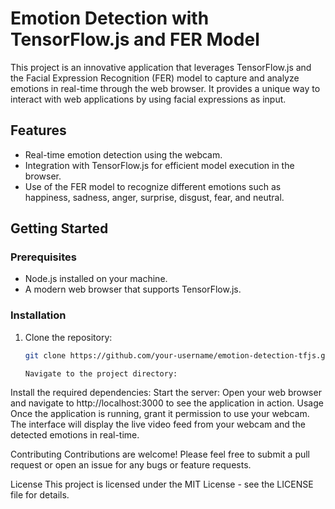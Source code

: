 # Emotion Detection with TensorFlow.js and FER Model

This project is an innovative application that leverages TensorFlow.js and the Facial Expression Recognition (FER) model to capture and analyze emotions in real-time through the web browser. It provides a unique way to interact with web applications by using facial expressions as input.

## Features

- Real-time emotion detection using the webcam.
- Integration with TensorFlow.js for efficient model execution in the browser.
- Use of the FER model to recognize different emotions such as happiness, sadness, anger, surprise, disgust, fear, and neutral.

## Getting Started

### Prerequisites

- Node.js installed on your machine.
- A modern web browser that supports TensorFlow.js.

### Installation

1. Clone the repository:
   ```bash
   git clone https://github.com/your-username/emotion-detection-tfjs.git

   Navigate to the project directory:
Install the required dependencies:
Start the server:
Open your web browser and navigate to http://localhost:3000 to see the application in action.
Usage
Once the application is running, grant it permission to use your webcam. The interface will display the live video feed from your webcam and the detected emotions in real-time.

Contributing
Contributions are welcome! Please feel free to submit a pull request or open an issue for any bugs or feature requests.

License
This project is licensed under the MIT License - see the LICENSE file for details. 
